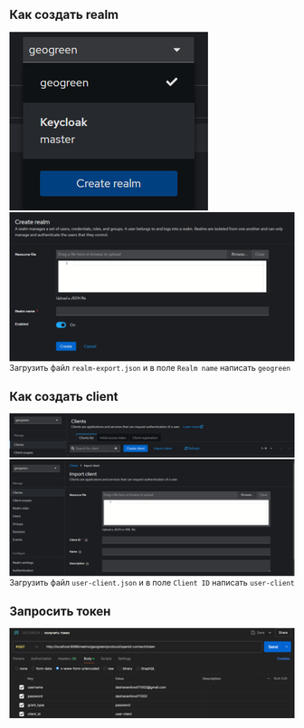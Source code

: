## Как создать realm
![img.png](img.png)
![img_1.png](img_1.png)
Загрузить файл `realm-export.json` и в поле `Realm name` написать `geogreen`  

## Как создать client
![img_2.png](img_2.png)
![img_3.png](img_3.png)
Загрузить файл `user-client.json` и в поле `Client ID` написать `user-client` 

## Запросить токен 
![img_4.png](img_4.png)